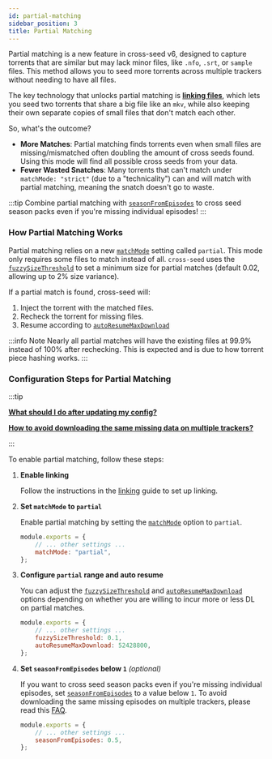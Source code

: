 ```yaml
---
id: partial-matching
sidebar_position: 3
title: Partial Matching
---
```


Partial matching is a new feature in cross-seed v6, designed to capture torrents
that are similar but may lack minor files, like `.nfo`, `.srt`, or `sample`
files. This method allows you to seed more torrents across multiple trackers
without needing to have all files.

The key technology that unlocks partial matching is
[**linking files**](linking.md), which lets you seed two torrents that share a
big file like an `mkv`, while also keeping their own separate copies of small
files that don't match each other.

So, what's the outcome?

-   **More Matches**: Partial matching finds torrents even when small files are
    missing/mismatched often doubling the amount of cross seeds found. Using this
    mode will find all possible cross seeds from your data.
-   **Fewer Wasted Snatches**: Many torrents that can't match under
    `matchMode: "strict"` (due to a "technicality") can and will match with
    partial matching, meaning the snatch doesn't go to waste.

:::tip
Combine partial matching with [`seasonFromEpisodes`](../basics/options.md#seasonfromepisodes)
to cross seed season packs even if you're missing individual episodes!
:::

### How Partial Matching Works

Partial matching relies on a new [`matchMode`](../basics/options.md#matchmode)
setting called `partial`. This mode only requires some files to match instead of all.
`cross-seed` uses the [`fuzzySizeThreshold`](../basics/options.md#fuzzysizethreshold) to set a minimum
size for partial matches (default 0.02, allowing up to 2% size variance).

If a partial match is found, cross-seed will:

1. Inject the torrent with the matched files.
2. Recheck the torrent for missing files.
3. Resume according to [`autoResumeMaxDownload`](../basics/options.md#autoresumemaxdownload)

:::info Note
Nearly all partial matches will have the existing files at 99.9% instead of 100% after rechecking.
This is expected and is due to how torrent piece hashing works.
:::

### Configuration Steps for Partial Matching

:::tip

[**What should I do after updating my config?**](../basics/faq-troubleshooting.md#what-should-i-do-after-updating-my-config)

[**How to avoid downloading the same missing data on multiple trackers?**](../basics/faq-troubleshooting.md#my-partial-matches-from-related-searches-are-missing-the-same-data-how-can-i-only-download-it-once)

:::

To enable partial matching, follow these steps:

1. **Enable linking**

    Follow the instructions in the [linking](linking.md) guide to set up
    linking.

2. **Set `matchMode` to `partial`**

    Enable partial matching by setting the
    [`matchMode`](../basics/options.md#matchmode) option to `partial`.

    ```js
    module.exports = {
        // ... other settings ...
        matchMode: "partial",
    };
    ```

3. **Configure `partial` range and auto resume**

    You can adjust the
    [`fuzzySizeThreshold`](../basics/options.md#fuzzysizethreshold) and
    [`autoResumeMaxDownload`](../basics/options.md#autoresumemaxdownload)
    options depending on whether you are willing to incur more or less
    DL on partial matches.

    ```js
    module.exports = {
        // ... other settings ...
        fuzzySizeThreshold: 0.1,
        autoResumeMaxDownload: 52428800,
    };
    ```

4. **Set `seasonFromEpisodes` below `1`** _(optional)_

    If you want to cross seed season packs even if you're missing individual
    episodes, set
    [`seasonFromEpisodes`](../basics/options.md#seasonfromepisodes) to a value
    below `1`. To avoid downloading the same missing episodes on multiple
    trackers, please read this
    [FAQ](../basics/faq-troubleshooting.md#my-partial-matches-from-related-searches-are-missing-the-same-data-how-can-i-only-download-it-once).

    ```js
    module.exports = {
        // ... other settings ...
        seasonFromEpisodes: 0.5,
    };
    ```
